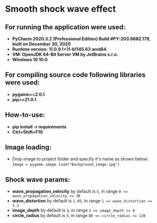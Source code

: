 # Smooth shock wave effect

## For running the application were used:
* __PyCharm 2020.3.2 (Professional Edition) Build #PY-203.6682.179, built on December 30, 2020__
* __Runtime version: 11.0.9.1+11-b1145.63 amd64__
* __VM: OpenJDK 64-Bit Server VM by JetBrains s.r.o.__
* __Windows 10 10.0__

## For compiling source code following libraries were used:
* __pygame==2.0.1__ 
* __pip==21.0.1__ 

## How-to-use:
* __pip install -r requirements__
* __Ctrl+Shift+F10__

## Image loading:
* Drop image to project folder and specify it's name as shown below: \
`Image = pygame.image.load("Background_image.jpg")`


## Shock wave params:

* __wave_propagation_velocity__ by default is `5`, in range `0 <= wave_propagation_velocity <= 30`
* __wave_distortion__ by default is `1.05`, in range `1 <= wave_distortion <= 1.2`
* __image_depth__ by default is `3`, in range `1 <= image_depth <= 8`
* __circle_radius__ by default is `5`, in range `80 <= circle_radius <= 120`
